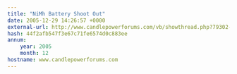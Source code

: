 ```yaml
---
title: "NiMh Battery Shoot Out"
date: 2005-12-29 14:26:57 +0000
external-url: http://www.candlepowerforums.com/vb/showthread.php?79302-NiMh-Battery-Shoot-Out
hash: 44f2afb547f3e67c71fe6574d0c883ee
annum:
    year: 2005
    month: 12
hostname: www.candlepowerforums.com
---
```



